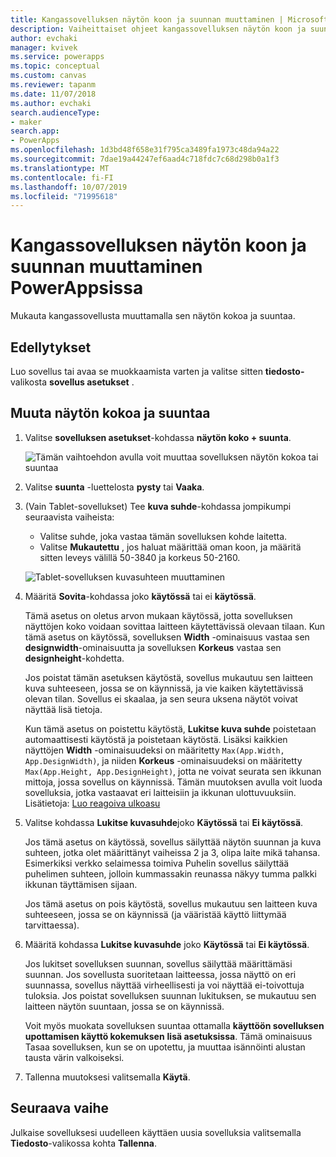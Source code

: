 ```yaml
---
title: Kangassovelluksen näytön koon ja suunnan muuttaminen | Microsoft Docs
description: Vaiheittaiset ohjeet kangassovelluksen näytön koon ja suunnan muuttamiseen PowerAppsissa
author: evchaki
manager: kvivek
ms.service: powerapps
ms.topic: conceptual
ms.custom: canvas
ms.reviewer: tapanm
ms.date: 11/07/2018
ms.author: evchaki
search.audienceType:
- maker
search.app:
- PowerApps
ms.openlocfilehash: 1d3bd48f658e31f795ca3489fa1973c48da94a22
ms.sourcegitcommit: 7dae19a44247ef6aad4c718fdc7c68d298b0a1f3
ms.translationtype: MT
ms.contentlocale: fi-FI
ms.lasthandoff: 10/07/2019
ms.locfileid: "71995618"
---
```

# <a name="change-screen-size-and-orientation-of-a-canvas-app-in-powerapps"></a>Kangassovelluksen näytön koon ja suunnan muuttaminen PowerAppsissa
Mukauta kangassovellusta muuttamalla sen näytön kokoa ja suuntaa.

## <a name="prerequisites"></a>Edellytykset

Luo sovellus tai avaa se muokkaamista varten ja valitse sitten **tiedosto-** valikosta **sovellus asetukset** .

## <a name="change-screen-size-and-orientation"></a>Muuta näytön kokoa ja suuntaa
1. Valitse **sovelluksen asetukset**-kohdassa **näytön koko + suunta**.

    ![Tämän vaihtoehdon avulla voit muuttaa sovelluksen näytön kokoa tai suuntaa](./media/set-aspect-ratio-portrait-landscape/size-orientation.png)

1. Valitse **suunta** -luettelosta **pysty** tai **Vaaka**.

1. (Vain Tablet-sovellukset) Tee **kuva suhde**-kohdassa jompikumpi seuraavista vaiheista:

    - Valitse suhde, joka vastaa tämän sovelluksen kohde laitetta.
    - Valitse **Mukautettu** , jos haluat määrittää oman koon, ja määritä sitten leveys välillä 50-3840 ja korkeus 50-2160.

    ![Tablet-sovelluksen kuvasuhteen muuttaminen](./media/set-aspect-ratio-portrait-landscape/aspect-tablet.png)
    
1. Määritä **Sovita**-kohdassa joko **käytössä** tai ei **käytössä**.

    Tämä asetus on oletus arvon mukaan käytössä, jotta sovelluksen näyttöjen koko voidaan sovittaa laitteen käytettävissä olevaan tilaan. Kun tämä asetus on käytössä, sovelluksen **Width** -ominaisuus vastaa sen **designwidth**-ominaisuutta ja sovelluksen **Korkeus** vastaa sen **designheight**-kohdetta.

    Jos poistat tämän asetuksen käytöstä, sovellus mukautuu sen laitteen kuva suhteeseen, jossa se on käynnissä, ja vie kaiken käytettävissä olevan tilan. Sovellus ei skaalaa, ja sen seura uksena näytöt voivat näyttää lisä tietoja.

    Kun tämä asetus on poistettu käytöstä, **Lukitse kuva suhde** poistetaan automaattisesti käytöstä ja poistetaan käytöstä. Lisäksi kaikkien näyttöjen **Width** -ominaisuudeksi on määritetty `Max(App.Width, App.DesignWidth)`, ja niiden **Korkeus** -ominaisuudeksi on määritetty `Max(App.Height, App.DesignHeight)`, jotta ne voivat seurata sen ikkunan mittoja, jossa sovellus on käynnissä. Tämän muutoksen avulla voit luoda sovelluksia, jotka vastaavat eri laitteisiin ja ikkunan ulottuvuuksiin. Lisätietoja: [Luo reagoiva ulkoasu](create-responsive-layout.md)

1. Valitse kohdassa **Lukitse kuvasuhde**joko **Käytössä** tai **Ei käytössä**.

    Jos tämä asetus on käytössä, sovellus säilyttää näytön suunnan ja kuva suhteen, jotka olet määrittänyt vaiheissa 2 ja 3, olipa laite mikä tahansa. Esimerkiksi verkko selaimessa toimiva Puhelin sovellus säilyttää puhelimen suhteen, jolloin kummassakin reunassa näkyy tumma palkki ikkunan täyttämisen sijaan.

    Jos tämä asetus on pois käytöstä, sovellus mukautuu sen laitteen kuva suhteeseen, jossa se on käynnissä (ja vääristää käyttö liittymää tarvittaessa).

1. Määritä kohdassa **Lukitse kuvasuhde** joko **Käytössä** tai **Ei käytössä**.

    Jos lukitset sovelluksen suunnan, sovellus säilyttää määrittämäsi suunnan. Jos sovellusta suoritetaan laitteessa, jossa näyttö on eri suunnassa, sovellus näyttää virheellisesti ja voi näyttää ei-toivottuja tuloksia. Jos poistat sovelluksen suunnan lukituksen, se mukautuu sen laitteen näytön suuntaan, jossa se on käynnissä.

    Voit myös muokata sovelluksen suuntaa ottamalla **käyttöön sovelluksen upottamisen käyttö kokemuksen** **lisä asetuksissa**. Tämä ominaisuus Tasaa sovelluksen, kun se on upotettu, ja muuttaa isännöinti alustan tausta värin valkoiseksi.

1. Tallenna muutoksesi valitsemalla **Käytä**.

## <a name="next-step"></a>Seuraava vaihe
Julkaise sovelluksesi uudelleen käyttäen uusia sovelluksia valitsemalla **Tiedosto**-valikossa kohta **Tallenna**.
